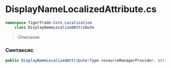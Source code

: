 
# DisplayNameLocalizedAttribute.cs
```csharp
namespace TigerTrade.Core.Localization  
    class DisplayNameLocalizedAttribute
```

> Описание

### Синтаксис
```csharp
public DisplayNameLocalizedAttribute(Type resourceManagerProvider, string resourceKey)
```
